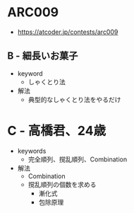 # ARC009
* https://atcoder.jp/contests/arc009


## B - 細長いお菓子
* keyword
  - しゃくとり法
* 解法
  - 典型的なしゃくとり法をやるだけ


# C - 高橋君、24歳
* keywords
  - 完全順列、撹乱順列、Combination
* 解法
  - Combination
  - 撹乱順列の個数を求める
    - 漸化式
    - 包除原理
